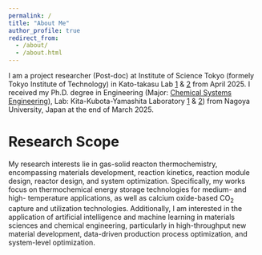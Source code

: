 ```yaml
---
permalink: /
title: "About Me"
author_profile: true
redirect_from: 
  - /about/
  - /about.html
---
```

I am a project researcher (Post-doc) at Institute of Science Tokyo (formely Tokyo Institute of Technology) in Kato-takasu Lab [1](https://kato.zc.iir.titech.ac.jp/jp/index.html) & [2](https://sites.google.com/view/takasu-lab/) from April 2025. I received my Ph.D. degree in Engineering (Major: [Chemical Systems Engineering](https://www.material.nagoya-u.ac.jp/Chemical_Systems.html)), Lab: Kita-Kubota-Yamashita Laboratory [1](https://www.material.nagoya-u.ac.jp/nuce/L17/index.html) & [2](https://kubotam.jimdofree.com/)) from Nagoya University, Japan at the end of March 2025.


Research Scope
======
My research interests lie in gas-solid reacton thermochemistry, encompassing materials development, reaction kinetics, reaction module design, reactor design, and system optimization. Specifically, my works focus on thermochemical energy storage technologies for medium- and high- temperature applications, as well as calcium oxide-based CO<sub>2</sub> capture and utilization technologies. Additionally, I am interested in the application of artificial intelligence and machine learning in materials sciences and chemical engineering, particularly in high-throughput new material development, data-driven production process optimization, and system-level optimization.
